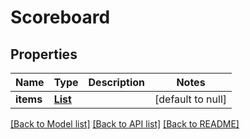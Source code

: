 # Scoreboard
## Properties

| Name | Type | Description | Notes |
|------------ | ------------- | ------------- | -------------|
| **items** | [**List**](ScoreboardItem.md) |  | [default to null] |

[[Back to Model list]](../README.md#documentation-for-models) [[Back to API list]](../README.md#documentation-for-api-endpoints) [[Back to README]](../README.md)

